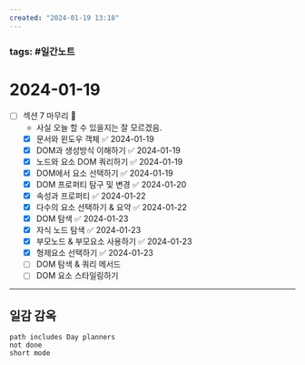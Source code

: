 ```yaml
---
created: "2024-01-19 13:18"
---
```


### tags: #일간노트
  
# 2024-01-19 
- [ ] 섹션 7 마무리 📅 
	- 사실 오늘 할 수 있을지는 잘 모르겠음.
	- [x] 문서와 윈도우 객체 ✅ 2024-01-19
	- [x] DOM과 생성방식 이해하기 ✅ 2024-01-19
	- [x] 노드와 요소 DOM 쿼리하기 ✅ 2024-01-19
	- [x] DOM에서 요소 선택하기 ✅ 2024-01-19
	- [x] DOM 프로퍼티 탐구 및 변경 ✅ 2024-01-20
	- [x] 속성과 프로퍼티 ✅ 2024-01-22
	- [x] 다수의 요소 선택하기 & 요약 ✅ 2024-01-22
	- [x] DOM 탐색 ✅ 2024-01-23
	- [x] 자식 노드 탐색 ✅ 2024-01-23
	- [x] 부모노드 & 부모요소 사용하기 ✅ 2024-01-23
	- [x] 형제요소 선택하기 ✅ 2024-01-23
	- [ ] DOM 탐색 & 쿼리 메서드
	- [ ] DOM 요소 스타일링하기
---  
## 일감 감옥  
```tasks  
path includes Day planners
not done  
short mode  
```